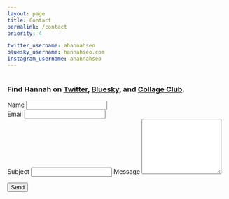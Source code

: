 ```yaml
---
layout: page
title: Contact
permalink: /contact
priority: 4

twitter_username: ahannahseo
bluesky_username: hannahseo.com
instagram_username: ahannahseo
---
```


<div class="row pad-top">
  <div class="column left-rail">
    <h3>
      Find Hannah on <a href="https://twitter.com/{{ page.twitter_username }}">Twitter</a>, <a href="https://bsky.app/profile/{{ page.bluesky_username }}">Bluesky</a>, and <a href="https://collageclub.substack.com">Collage Club</a>.
    </h3>
  </div>
  <div class="column">
    <form id="contact" name="contact" action="/thanks.html" netlify netlify-honeypot="botz">
      <div class="row">
        <div class="column">
          <label for="name">Name</label>
          <input type="text" id="name" name="name" required />
        </div>
        <div class="column">
          <label for="email">Email</label>
          <input type="email" id="email" name="email" required />
        </div>
      </div>
      <div class="row">
        <div class="column">
          <label for="subject">Subject</label>
          <input type="text" id="subject" name="subject" />
          <p style="display:none;"><label><input id="b0tz" name="b0tz"></label></p>
          <label for="message">Message</label>
          <textarea id="message" name="message" rows="8" required></textarea>
          <p><button type="submit">Send</button></p>
        </div>
      </div>
    </form>
  </div>
</div>